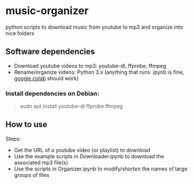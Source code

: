 # music-organizer
python scripts to download music from youtube to mp3 and organize into nice folders

## Software dependencies
- Download youtube videos to mp3: youtube-dl, ffprobe, ffmpeg
- Rename/organize videos: Python 3.x (anything that runs .ipynb is fine, [google colab](https://colab.research.google.com/notebooks/intro.ipynb?utm_source=scs-index) should work)

### Install dependencies on Debian:
> sudo apt install youtube-dl ffprobe ffmpeg

## How to use

Steps:
- Get the URL of a youtube video (or playlist) to download
- Use the example scripts in Downloader.ipynb to download the associated mp3 file(s)
- Use the scripts in Organizer.ipynb to modify/shorten the names of large groups of files
